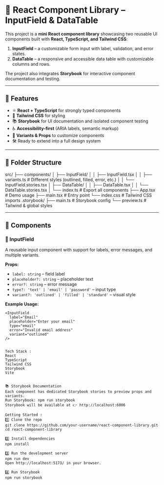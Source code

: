 # 📘 React Component Library – InputField & DataTable

This project is a **mini React component library** showcasing two reusable UI components built with **React, TypeScript, and Tailwind CSS**:

1. **InputField** – a customizable form input with label, validation, and error states.  
2. **DataTable** – a responsive and accessible data table with customizable columns and rows.  

The project also integrates **Storybook** for interactive component documentation and testing.

---

## 🚀 Features
- ⚛️ **React + TypeScript** for strongly typed components
- 🎨 **Tailwind CSS** for styling
- 📚 **Storybook** for UI documentation and isolated component testing
- ♿ **Accessibility-first** (ARIA labels, semantic markup)
- 🧩 **Variants & Props** to customize components
- 🛠️ Ready to extend into a full design system

---

## 📂 Folder Structure
src/
├── components/
│ ├── InputField/
│ │ ├── InputField.tsx
│ │ ├── variants.ts # Different styles (outlined, filled, error, etc.)
│ │ └── InputField.stories.tsx
│ ├── DataTable/
│ │ ├── DataTable.tsx
│ │ └── DataTable.stories.tsx
│ └── index.ts # Export all components
├── App.tsx # Demo usage
├── main.tsx # Entry point
└── index.css # Tailwind CSS imports
.storybook/
├── main.ts # Storybook config
└── preview.ts # Tailwind & global styles


---

## 🧩 Components

### 🔹 InputField
A reusable input component with support for labels, error messages, and multiple variants.

**Props:**
- `label: string` – field label  
- `placeholder?: string` – placeholder text  
- `error?: string` – error message  
- `type?: 'text' | 'email' | 'password'` – input type  
- `variant?: 'outlined' | 'filled' | 'standard'` – visual style  

**Example Usage:**
```tsx
<InputField 
  label="Email" 
  placeholder="Enter your email" 
  type="email" 
  error="Invalid email address" 
  variant="outlined"
/>


Tech Stack : 
React
TypeScript
Tailwind CSS
Storybook
Vite


📚 Storybook Documentation
Each component has dedicated Storybook stories to preview props and variants.
Run Storybook: npm run storybook
Storybook will be available at 👉 http://localhost:6006

Getting Started :
1️⃣ Clone the repo
git clone https://github.com/your-username/react-component-library.git
cd react-component-library

2️⃣ Install dependencies
npm install

3️⃣ Run the development server
npm run dev
Open http://localhost:5173/ in your browser.

4️⃣ Run Storybook
npm run storybook

